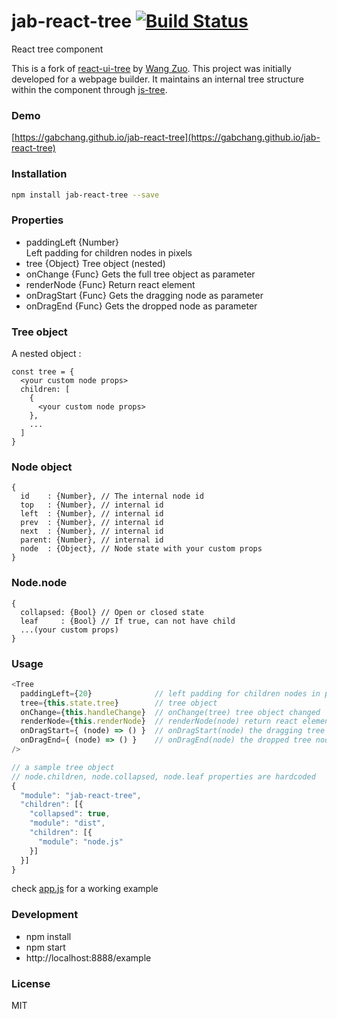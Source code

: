 # jab-react-tree [![Build Status](https://travis-ci.org/gabchang/jab-react-tree.svg)](https://travis-ci.org/gabchang/jab-react-tree)
React tree component

This is a fork of [react-ui-tree](https://pqx.github.io/react-ui-tree) by [Wang Zuo](https://github.com/pqx).
This project was initially developed for a webpage builder. It maintains an internal tree structure within the component through [js-tree](https://github.com/wangzuo/js-tree).

### Demo
[https://gabchang.github.io/jab-react-tree](https://gabchang.github.io/jab-react-tree)

### Installation
``` sh
npm install jab-react-tree --save
```

### Properties

  * paddingLeft {Number}              
    Left padding for children nodes in pixels
  * tree {Object}
    Tree object (nested)
  * onChange {Func}
    Gets the full tree object as parameter
  * renderNode {Func}
    Return react element
  * onDragStart {Func}
    Gets the dragging node as parameter
  * onDragEnd {Func}
    Gets the dropped node as parameter

### Tree object

A nested object :

```
const tree = {
  <your custom node props>
  children: [
    {
      <your custom node props>
    },
    ...
  ]
}
```

### Node object

```
{
  id    : {Number}, // The internal node id
  top   : {Number}, // internal id
  left  : {Number}, // internal id
  prev  : {Number}, // internal id
  next  : {Number}, // internal id
  parent: {Number}, // internal id
  node  : {Object}, // Node state with your custom props
}
```

### Node.node

```
{
  collapsed: {Bool} // Open or closed state
  leaf     : {Bool} // If true, can not have child
  ...(your custom props)
}
```

### Usage
``` javascript
<Tree
  paddingLeft={20}              // left padding for children nodes in pixels
  tree={this.state.tree}        // tree object
  onChange={this.handleChange}  // onChange(tree) tree object changed
  renderNode={this.renderNode}  // renderNode(node) return react element
  onDragStart={ (node) => () }  // onDragStart(node) the dragging tree node
  onDragEnd={ (node) => () }    // onDragEnd(node) the dropped tree node
/>

// a sample tree object
// node.children, node.collapsed, node.leaf properties are hardcoded
{
  "module": "jab-react-tree",
  "children": [{
    "collapsed": true,
    "module": "dist",
    "children": [{
      "module": "node.js"
    }]
  }]
}
```
check [app.js](https://github.com/gabchang/jab-react-tree/blob/master/example/app.js) for a working example

### Development
- npm install
- npm start
- http://localhost:8888/example

### License
MIT
